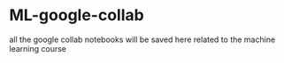 # ML-google-collab
all the google collab notebooks will be saved here related to the machine learning course
